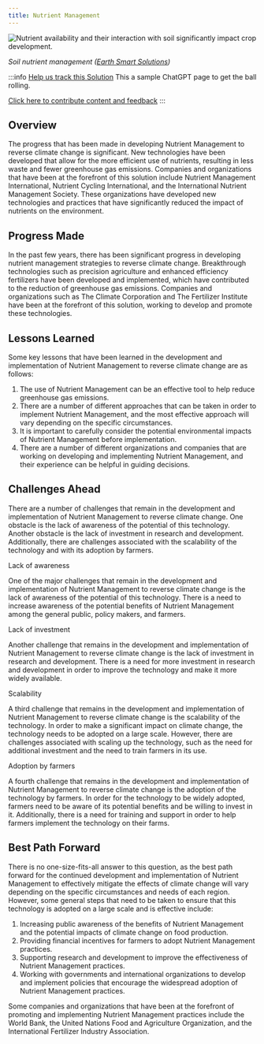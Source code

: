 ```yaml
---
title: Nutrient Management
---
```

![Nutrient availability and their interaction with soil significantly impact crop development.](/../static/img/nutrient-management.webp)

*Soil nutrient management ([Earth Smart Solutions](https://www.earth-smart-solutions.com/blogs/blog/soil-nutrient-management-tips))*

:::info [Help us track this Solution](contribute)
This a sample ChatGPT page to get the ball rolling.

[Click here to contribute content and feedback](contribute)
:::

## Overview

The progress that has been made in developing Nutrient Management to reverse climate change is significant. New technologies have been developed that allow for the more efficient use of nutrients, resulting in less waste and fewer greenhouse gas emissions. Companies and organizations that have been at the forefront of this solution include Nutrient Management International, Nutrient Cycling International, and the International Nutrient Management Society. These organizations have developed new technologies and practices that have significantly reduced the impact of nutrients on the environment.

## Progress Made

In the past few years, there has been significant progress in developing nutrient management strategies to reverse climate change. Breakthrough technologies such as precision agriculture and enhanced efficiency fertilizers have been developed and implemented, which have contributed to the reduction of greenhouse gas emissions. Companies and organizations such as The Climate Corporation and The Fertilizer Institute have been at the forefront of this solution, working to develop and promote these technologies.

## Lessons Learned

Some key lessons that have been learned in the development and implementation of Nutrient Management to reverse climate change are as follows:

1. The use of Nutrient Management can be an effective tool to help reduce greenhouse gas emissions.
2. There are a number of different approaches that can be taken in order to implement Nutrient Management, and the most effective approach will vary depending on the specific circumstances.
3. It is important to carefully consider the potential environmental impacts of Nutrient Management before implementation.
4. There are a number of different organizations and companies that are working on developing and implementing Nutrient Management, and their experience can be helpful in guiding decisions.

## Challenges Ahead

There are a number of challenges that remain in the development and implementation of Nutrient Management to reverse climate change. One obstacle is the lack of awareness of the potential of this technology. Another obstacle is the lack of investment in research and development. Additionally, there are challenges associated with the scalability of the technology and with its adoption by farmers.

Lack of awareness

One of the major challenges that remain in the development and implementation of Nutrient Management to reverse climate change is the lack of awareness of the potential of this technology. There is a need to increase awareness of the potential benefits of Nutrient Management among the general public, policy makers, and farmers.

Lack of investment

Another challenge that remains in the development and implementation of Nutrient Management to reverse climate change is the lack of investment in research and development. There is a need for more investment in research and development in order to improve the technology and make it more widely available.

Scalability

A third challenge that remains in the development and implementation of Nutrient Management to reverse climate change is the scalability of the technology. In order to make a significant impact on climate change, the technology needs to be adopted on a large scale. However, there are challenges associated with scaling up the technology, such as the need for additional investment and the need to train farmers in its use.

Adoption by farmers

A fourth challenge that remains in the development and implementation of Nutrient Management to reverse climate change is the adoption of the technology by farmers. In order for the technology to be widely adopted, farmers need to be aware of its potential benefits and be willing to invest in it. Additionally, there is a need for training and support in order to help farmers implement the technology on their farms.

## Best Path Forward

There is no one-size-fits-all answer to this question, as the best path forward for the continued development and implementation of Nutrient Management to effectively mitigate the effects of climate change will vary depending on the specific circumstances and needs of each region. However, some general steps that need to be taken to ensure that this technology is adopted on a large scale and is effective include:

1. Increasing public awareness of the benefits of Nutrient Management and the potential impacts of climate change on food production.
2. Providing financial incentives for farmers to adopt Nutrient Management practices.
3. Supporting research and development to improve the effectiveness of Nutrient Management practices.
4. Working with governments and international organizations to develop and implement policies that encourage the widespread adoption of Nutrient Management practices.

Some companies and organizations that have been at the forefront of promoting and implementing Nutrient Management practices include the World Bank, the United Nations Food and Agriculture Organization, and the International Fertilizer Industry Association.